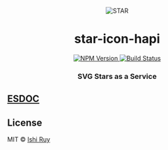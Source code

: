 <p align="center">
  <img src="https://cdn.rawgit.com/nhz-io/star-icon-hapi/master/assets/star.svg"
    alt="STAR">
</p>
<h1 align="center">star-icon-hapi</h1>
<p align="center">  
  <a href="https://npmjs.org/package/star-icon-hapi">
    <img src="https://img.shields.io/npm/v/star-icon-hapi.svg?style=flat"
      alt="NPM Version">
  </a>
  <a href="https://travis-ci.org/nhz-io/star-icon-hapi">
    <img src="https://img.shields.io/travis/nhz-io/star-icon-hapi.svg?style=flat"
      alt="Build Status">
  </a>  
</p>
<h3 align="center">SVG Stars as a Service</h3>

## [ESDOC](https://github.io/nhz-io/star-icon-hapi)

## License

MIT © [Ishi Ruy](https://nhz.io/star-icon-hapi)
